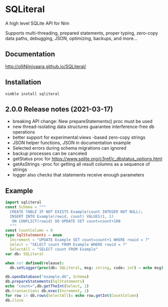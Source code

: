 # SQLiteral
A high level SQLite API for Nim

Supports multi-threading, prepared statements, proper typing, 
zero-copy data paths, debugging, JSON, optimizing, backups, and more...

## Documentation

http://olliNiinivaara.github.io/SQLiteral/


## Installation

`nimble install sqliteral`

## 2.0.0 Release notes (2021-03-17)
* breaking API change: New prepareStatements() proc must be used
* new thread-isolating data structures guarantee interference-free db operations
* better support for experimental:views -based zero-copy strings
* JSON helper functions, JSON in documentation example
* Selected errors during schema migrations can ignored
* backup processes can be canceled
* getStatus proc for https://www.sqlite.org/c3ref/c_dbstatus_options.html
* getAsStrings -proc for getting all result columns as a sequence of strings
* logger also checks that statements receive enough parameters

## Example

```nim
import sqliteral
const Schema = """
  CREATE TABLE IF NOT EXISTS Example(count INTEGER NOT NULL);
  INSERT INTO Example(rowid, count) VALUES(1, 1)
   ON CONFLICT(rowid) DO UPDATE SET count=count+100
  """
const CountColumn = 0
type SqlStatements = enum
  Increment = "UPDATE Example SET count=count+1 WHERE rowid = ?"
  Select = "SELECT count FROM Example WHERE rowid = ?"
  SelectAll = "SELECT count FROM Example"
var db: SQLiteral

when not defined(release):
  db.setLogger(proc(db: SQLiteral, msg: string, code: int) = echo msg)

db.openDatabase("example.db", Schema)
db.prepareStatements(SqlStatements)
echo "count=",db.getTheInt(Select, 1) 
db.transaction: db.exec(Increment, 1)
for row in db.rows(SelectAll): echo row.getInt(CountColumn)
db.close
```
